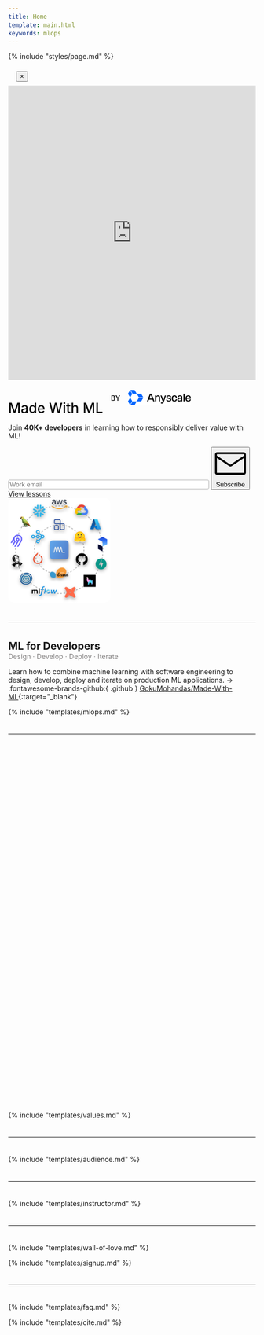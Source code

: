 ```yaml
---
title: Home
template: main.html
keywords: mlops
---
```


{% include "styles/page.md" %}

<div class="modal fade" id="newsletterForm" tabindex="-1" role="dialog" aria-labelledby="newsletterFormLabel" aria-hidden="true">
    <div class="modal-dialog modal-dialog-centered" role="document">
        <div class="modal-content">
            <div class="modal-header" style="padding: 0.5rem 1rem 0.5rem 1rem;">
                <button type="button" class="close" data-dismiss="modal" aria-label="Close">
                    <span aria-hidden="true">&times;</span>
                </button>
            </div>
            <!-- DON'T FORGET TO CHANGE LINK INSIDE docs/overrides/newsletter.html and mkdocs.yml -->
            <iframe width="540" height="600" src="https://c8efd03b.sibforms.com/serve/MUIFAKa3IQxVRvYHZ_oiARAblHq4WbNhDT72vx1pHJFklbHrp4V813O6mQMUHN5ikC51vZBBw2VqyEgMGgf6NFQg9rC8qgcURZBtzPj5TjOFimUAPyYPTLFrmd6nRKV0OK09SRnZxucZX0xMGR02ADg0GSvd_see2qS0VZnFPJ_JudrivA7uA4fs4BZrNn_3_fMjmF_Bj9ZOD9Ia" frameborder="0" scrolling="auto" allowfullscreen style="display: block;margin-left: auto;margin-right: auto;max-width: 100%;"></iframe>
        </div>
    </div>
</div>

<!-- Hero -->
<div class="row flex-column-reverse flex-md-row">
    <div class="col-md-7" data-aos="fade-right">
        <div class="ai-hero-text">
            <div style="display: flex; align-items: center; gap: 1rem;">
                <h1 style="margin-bottom: 0rem; color: #000; font-weight: 500;">Made With ML</h1>
                <p style="font-weight: 600;">BY</p>
                <a href="https://www.anyscale.com?utm_source=madewithmml&utm_medium=website&utm_campaign=hero" target="_blank"><img src="/static/images/anyscale-black-text.svg" style="width: 8rem;"></a>
            </div>
            <p style="font-size: 0.89rem;">Join <b>40K+ developers</b> in learning how to responsibly deliver value with ML!</p>
            <input class="revue-form-field" placeholder="Work email" type="email" name="member[email]" id="member_email" style="width: 80%; border: 1px solid #b3b3b3; border-radius: 3px;">
            <button class="md-button md-button--purple-gradient mr-2 mb-2 mb-md-0 mt-md-2 mt-2" style="cursor: pointer !important;" data-toggle="modal" data-target="#newsletterForm">
                <span class="twemoji mr-1"><svg xmlns="http://www.w3.org/2000/svg" viewBox="0 0 24 24"><path fill-rule="evenodd" d="M1.75 3A1.75 1.75 0 000 4.75v14c0 .966.784 1.75 1.75 1.75h20.5A1.75 1.75 0 0024 18.75v-14A1.75 1.75 0 0022.25 3H1.75zM1.5 4.75a.25.25 0 01.25-.25h20.5a.25.25 0 01.25.25v.852l-10.36 7a.25.25 0 01-.28 0l-10.36-7V4.75zm0 2.662V18.75c0 .138.112.25.25.25h20.5a.25.25 0 00.25-.25V7.412l-9.52 6.433c-.592.4-1.368.4-1.96 0L1.5 7.412z"></path></svg></span> Subscribe
            </button>
            <a href="#mlops"><span class="md-button md-button--grey-secondary mr-2 mb-2 mb-md-0 mt-md-2 px-3 py-1">View lessons</span></a>
        </div>
    </div>
    <div class="col-md-5 ai-center-all" data-aos="fade-left">
        <div class="mb-md-0 mb-4">
            <img src="/static/images/logos.png" style="width: 13rem; border-radius: 10px;" alt="machine learning logos">
        </div>
    </div>
</div>

<hr style="margin-top: 2.25rem; margin-bottom: 2.25rem;">

<h2 id="course" class="ai-center-all" style="margin-bottom: 0rem;">ML for Developers</h2>
<p style="margin-top: 0rem; margin-bottom: 0rem !important; color: #807e7e;" class="ai-center-all">Design · Develop · Deploy · Iterate</p>

Learn how to combine machine learning with software engineering to design, develop, deploy and iterate on production ML applications. &rarr; :fontawesome-brands-github:{ .github } [GokuMohandas/Made-With-ML](https://github.com/GokuMohandas/Made-With-ML){:target="\_blank"}

{% include "templates/mlops.md" %}

<hr style="margin-top: 2.25rem; margin-bottom: 2.25rem;">

<!-- Youtube Video -->
<div class="ai-yt-mobile">
    <iframe id="yt-video-mobile" frameborder="0" scrolling="no" marginheight="0" marginwidth="0" width="620" height="347" type="text/html" src="" title="YouTube video player" frameborder="0" allow="accelerometer; autoplay; clipboard-write; encrypted-media; gyroscope; picture-in-picture" allowfullscreen></iframe>
</div>

<div class="ai-yt-desktop">
    <iframe id="yt-video-desktop" frameborder="0" scrolling="no" marginheight="0" marginwidth="0" width="620" height="347" type="text/html" src="" title="YouTube video player" frameborder="0" allow="accelerometer; autoplay; clipboard-write; encrypted-media; gyroscope; picture-in-picture" allowfullscreen></iframe>
</div>

<script>
    var yt_video_id = "AWgkt8H8yVo"
    var yt_video_source = "https://www.youtube.com/embed/" + yt_video_id + "?autoplay=0&fs=1&iv_load_policy=1&showinfo=1&rel=0&cc_load_policy=0&vq=hd720"
    document.getElementById("yt-video-mobile").src = yt_video_source;
    document.getElementById("yt-video-desktop").src = yt_video_source;
</script>

<br>

{% include "templates/values.md" %}

<hr style="margin-top: 2.25rem; margin-bottom: 2.25rem;">

{% include "templates/audience.md" %}

<hr style="margin-top: 2.25rem; margin-bottom: 2.25rem;">

{% include "templates/instructor.md" %}

<hr style="margin-top: 2.25rem; margin-bottom: 2.25rem;">

{% include "templates/wall-of-love.md" %}

{% include "templates/signup.md" %}

<hr style="margin-top: 2.25rem; margin-bottom: 2.25rem;">

{% include "templates/faq.md" %}

{% include "templates/cite.md" %}
